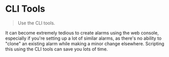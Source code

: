 # CLI Tools

> Use the CLI tools.

It can become extremely tedious to create alarms using the web console, especially if you're setting up a lot of similar alarms, as there's no ability to "clone" an existing alarm while making a minor change elsewhere. Scripting this using the CLI tools can save you lots of time.
